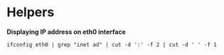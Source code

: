 # Helpers

**Displaying IP address on eth0 interface**
```
ifconfig eth0 | grep "inet ad" | cut -d ':' -f 2 | cut -d ' ' -f 1
```
